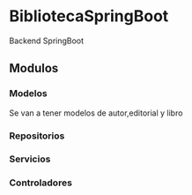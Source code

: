 # BibliotecaSpringBoot
Backend SpringBoot 

## Modulos
### Modelos
Se van a tener modelos  de autor,editorial y libro

### Repositorios

### Servicios

### Controladores